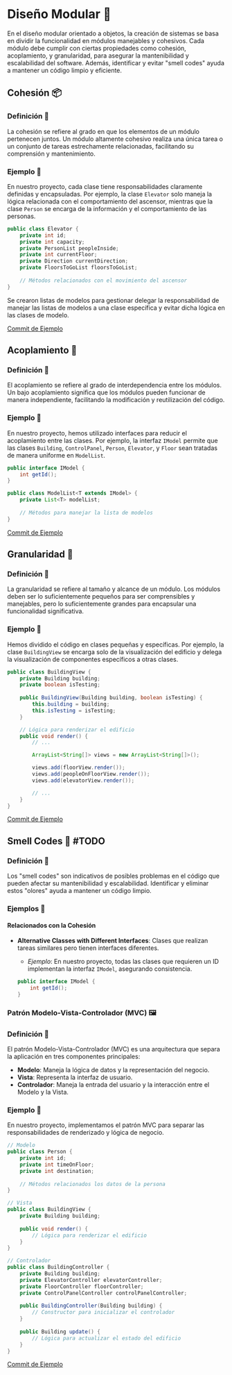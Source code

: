 # Diseño Modular 🧩

En el diseño modular orientado a objetos, la creación de sistemas se basa en dividir la funcionalidad en módulos manejables y cohesivos. Cada módulo debe cumplir con ciertas propiedades como cohesión, acoplamiento, y granularidad, para asegurar la mantenibilidad y escalabilidad del software. Además, identificar y evitar \"smell codes\" ayuda a mantener un código limpio y eficiente.

## Cohesión 📦

### Definición 📝
La cohesión se refiere al grado en que los elementos de un módulo pertenecen juntos. Un módulo altamente cohesivo realiza una única tarea o un conjunto de tareas estrechamente relacionadas, facilitando su comprensión y mantenimiento.

### Ejemplo 🚀
En nuestro proyecto, cada clase tiene responsabilidades claramente definidas y encapsuladas. Por ejemplo, la clase `Elevator` solo maneja la lógica relacionada con el comportamiento del ascensor, mientras que la clase `Person` se encarga de la información y el comportamiento de las personas.

```java
public class Elevator {
    private int id;
    private int capacity;
    private PersonList peopleInside;
    private int currentFloor;
    private Direction currentDirection;
    private FloorsToGoList floorsToGoList;
    
    // Métodos relacionados con el movimiento del ascensor
}
```

Se crearon listas de modelos para gestionar delegar la responsabilidad de manejar las listas de modelos a una clase específica y evitar dicha lógica en las clases de modelo.

[Commit de Ejemplo](https://github.com/jramsgz/23-24-IdSw2-SDD/commit/590e5ff5c5ac3467b324918066cfe8d06288971c)

## Acoplamiento 🔗

### Definición 📝
El acoplamiento se refiere al grado de interdependencia entre los módulos. Un bajo acoplamiento significa que los módulos pueden funcionar de manera independiente, facilitando la modificación y reutilización del código.

### Ejemplo 🚀
En nuestro proyecto, hemos utilizado interfaces para reducir el acoplamiento entre las clases. Por ejemplo, la interfaz `IModel` permite que las clases `Building`, `ControlPanel`, `Person`, `Elevator`, y `Floor` sean tratadas de manera uniforme en `ModelList`.

```java
public interface IModel {
    int getId();
}

public class ModelList<T extends IModel> {
    private List<T> modelList;
    
    // Métodos para manejar la lista de modelos
}
```
[Commit de Ejemplo](https://github.com/jramsgz/23-24-IdSw2-SDD/commit/96ab09382a5a25e2f9d7b1bc3735d2f3c7184926)

## Granularidad 🌾

### Definición 📝
La granularidad se refiere al tamaño y alcance de un módulo. Los módulos deben ser lo suficientemente pequeños para ser comprensibles y manejables, pero lo suficientemente grandes para encapsular una funcionalidad significativa.

### Ejemplo 🚀
Hemos dividido el código en clases pequeñas y específicas. Por ejemplo, la clase `BuildingView` se encarga solo de la visualización del edificio y delega la visualización de componentes específicos a otras clases.

```java
public class BuildingView {
    private Building building;
    private boolean isTesting;
    
    public BuildingView(Building building, boolean isTesting) {
        this.building = building;
        this.isTesting = isTesting;
    }

    // Lógica para renderizar el edificio
    public void render() {
        // ...

        ArrayList<String[]> views = new ArrayList<String[]>();

        views.add(floorView.render());
        views.add(peopleOnFloorView.render());
        views.add(elevatorView.render());

        // ...
    }
}
```
[Commit de Ejemplo](https://github.com/jramsgz/23-24-IdSw2-SDD/commit/ccc7f4fd11fcef8822c3229737a376a9f209c519)

## Smell Codes 🚨 #TODO

### Definición 📝
Los "smell codes" son indicativos de posibles problemas en el código que pueden afectar su mantenibilidad y escalabilidad. Identificar y eliminar estos "olores" ayuda a mantener un código limpio.

### Ejemplos 🚀

#### Relacionados con la Cohesión

- **Alternative Classes with Different Interfaces**: Clases que realizan tareas similares pero tienen interfaces diferentes. 
    - *Ejemplo*: En nuestro proyecto, todas las clases que requieren un ID implementan la interfaz `IModel`, asegurando consistencia.

    ```java
    public interface IModel {
        int getId();
    }
    ```

### Patrón Modelo-Vista-Controlador (MVC) 🖼️

### Definición 📝
El patrón Modelo-Vista-Controlador (MVC) es una arquitectura que separa la aplicación en tres componentes principales:
- **Modelo**: Maneja la lógica de datos y la representación del negocio.
- **Vista**: Representa la interfaz de usuario.
- **Controlador**: Maneja la entrada del usuario y la interacción entre el Modelo y la Vista.

### Ejemplo 🚀
En nuestro proyecto, implementamos el patrón MVC para separar las responsabilidades de renderizado y lógica de negocio.

```java
// Modelo
public class Person {
    private int id;
    private int timeOnFloor;
    private int destination;
    
    // Métodos relacionados los datos de la persona
}

// Vista
public class BuildingView {
    private Building building;
    
    public void render() {
        // Lógica para renderizar el edificio
    }
}

// Controlador
public class BuildingController {
    private Building building;
    private ElevatorController elevatorController;
    private FloorController floorController;
    private ControlPanelController controlPanelController;
    
    public BuildingController(Building building) {
        // Constructor para inicializar el controlador
    }
    
    public Building update() {
        // Lógica para actualizar el estado del edificio
    }
}
```
[Commit de Ejemplo](https://github.com/jramsgz/23-24-IdSw2-SDD/commit/3e25dcb72eb13c9dd82c8e32f15a5a712b19e124)
